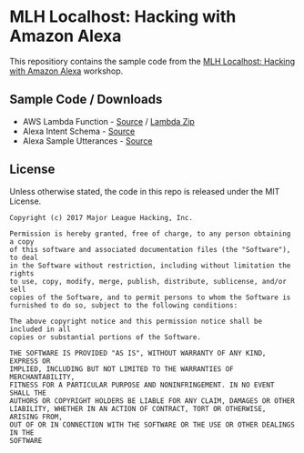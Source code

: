 # MLH Localhost: Hacking with Amazon Alexa

This repositiory contains the sample code from the [MLH Localhost: Hacking
with Amazon Alexa][1] workshop.

## Sample Code / Downloads

 - AWS Lambda Function - [Source][2] / [Lambda Zip][3]
 - Alexa Intent Schema - [Source][4]
 - Alexa Sample Utterances - [Source][5]

## License

Unless otherwise stated, the code in this repo is released under the MIT
License.

```
Copyright (c) 2017 Major League Hacking, Inc.

Permission is hereby granted, free of charge, to any person obtaining a copy
of this software and associated documentation files (the "Software"), to deal
in the Software without restriction, including without limitation the rights
to use, copy, modify, merge, publish, distribute, sublicense, and/or sell
copies of the Software, and to permit persons to whom the Software is
furnished to do so, subject to the following conditions:

The above copyright notice and this permission notice shall be included in all
copies or substantial portions of the Software.

THE SOFTWARE IS PROVIDED "AS IS", WITHOUT WARRANTY OF ANY KIND, EXPRESS OR
IMPLIED, INCLUDING BUT NOT LIMITED TO THE WARRANTIES OF MERCHANTABILITY,
FITNESS FOR A PARTICULAR PURPOSE AND NONINFRINGEMENT. IN NO EVENT SHALL THE
AUTHORS OR COPYRIGHT HOLDERS BE LIABLE FOR ANY CLAIM, DAMAGES OR OTHER
LIABILITY, WHETHER IN AN ACTION OF CONTRACT, TORT OR OTHERWISE, ARISING FROM,
OUT OF OR IN CONNECTION WITH THE SOFTWARE OR THE USE OR OTHER DEALINGS IN THE
SOFTWARE
```

[1]: https://localhost.mlh.io/activities/hacking-with-amazon-alexa/
[2]: src/
[3]: https://github.com/MLH/mlh-localhost-hacking-with-alexa/raw/master/downloads/lambda-function.zip
[4]: SpeechAssets/IntentSchema.json
[5]: SpeechAssets/SampleUtterances.txt
